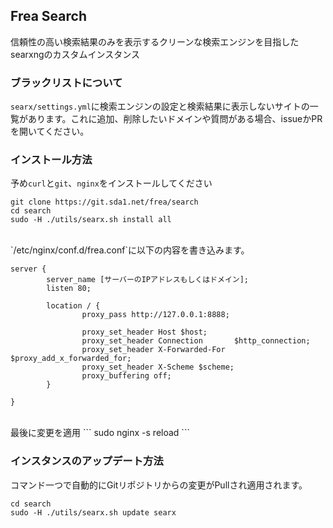 ## Frea Search
信頼性の高い検索結果のみを表示するクリーンな検索エンジンを目指したsearxngのカスタムインスタンス

### ブラックリストについて
`searx/settings.yml`に検索エンジンの設定と検索結果に表示しないサイトの一覧があります。これに追加、削除したいドメインや質問がある場合、issueかPRを開いてください。

### インストール方法
予め`curl`と`git`、`nginx`をインストールしてください <br>
```
git clone https://git.sda1.net/frea/search
cd search
sudo -H ./utils/searx.sh install all
```

<br>
`/etc/nginx/conf.d/frea.conf`に以下の内容を書き込みます。

```
server {
        server_name [サーバーのIPアドレスもしくはドメイン];
        listen 80;

        location / {
                proxy_pass http://127.0.0.1:8888;

                proxy_set_header Host $host;
                proxy_set_header Connection       $http_connection;
                proxy_set_header X-Forwarded-For $proxy_add_x_forwarded_for;
                proxy_set_header X-Scheme $scheme;
                proxy_buffering off;
        }
        
}
```
<br>
最後に変更を適用
```
sudo nginx -s reload
```

### インスタンスのアップデート方法
コマンド一つで自動的にGitリポジトリからの変更がPullされ適用されます。
```
cd search
sudo -H ./utils/searx.sh update searx
```
